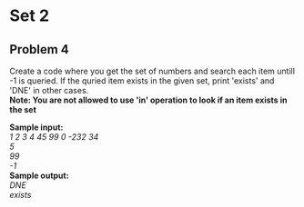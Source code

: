 # Set 2
## Problem 4
Create a code where you get the set of numbers and search each item untill -1 is queried. If the quried item exists in the given set, print 'exists' and 'DNE' in other cases.
<br><b>Note: You are not allowed to use 'in' operation to look if an item exists in the set</b>


<b>Sample input:</b><br>
<i>
1 2 3 4 45 99 0 -232 34<br>5<br>99<br>-1
</i>
<br>
<b>Sample output:</b><br>
<i>
DNE<br>exists
</i>
